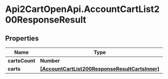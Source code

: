 # Api2CartOpenApi.AccountCartList200ResponseResult

## Properties

Name | Type | Description | Notes
------------ | ------------- | ------------- | -------------
**cartsCount** | **Number** |  | [optional] 
**carts** | [**[AccountCartList200ResponseResultCartsInner]**](AccountCartList200ResponseResultCartsInner.md) |  | [optional] 


